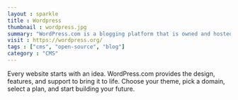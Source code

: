 ```yaml
---
layout : sparkle
title : Wordpress
thumbnail : wordpress.jpg
summary: "WordPress.com is a blogging platform that is owned and hosted online by Automattic. It is run on WordPress, an open source software used by bloggers."
visit : https://wordpress.org/
tags : ["cms", "open-source", "blog"]
category : "CMS"
---
```


Every website starts with an idea. WordPress.com provides the design, features, and support to bring it to life. Choose your theme, pick a domain, select a plan, and start building your future.